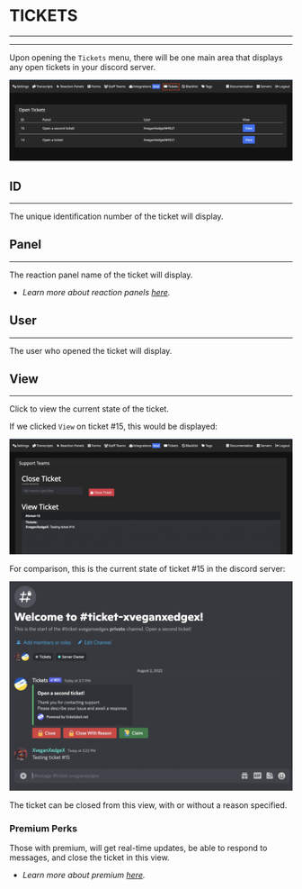 # TICKETS
***
***

Upon opening the `Tickets` menu, there will be one main area that displays any open tickets in your discord server.

![Tickets card](../img/tickets_card.webp)

## ID
***

The unique identification number of the ticket will display.

## Panel
***

The reaction panel name of the ticket will display.  
- *Learn more about reaction panels [here](./reaction-panels.md).*

## User
***

The user who opened the ticket will display.

## View
***

Click to view the current state of the ticket.  
  
If we clicked `View` on ticket #15, this would be displayed:

![View card](../img/tickets_view_card.webp)

For comparison, this is the current state of ticket #15 in the discord server:

![View comparison](../img/tickets_view_compare.webp)

The ticket can be closed from this view, with or without a reason specified.

### Premium Perks
Those with premium, will get real-time updates, be able to respond to messages, and close the ticket in this view.  
- *Learn more about premium [here](https://ticketsbot.net/premium).*